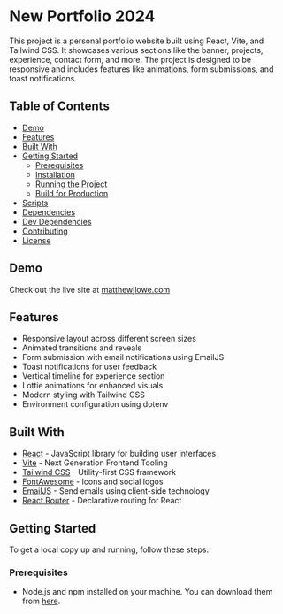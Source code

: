 # New Portfolio 2024

This project is a personal portfolio website built using React, Vite, and Tailwind CSS. It showcases various sections like the banner, projects, experience, contact form, and more. The project is designed to be responsive and includes features like animations, form submissions, and toast notifications.

## Table of Contents
- [Demo](#demo)
- [Features](#features)
- [Built With](#built-with)
- [Getting Started](#getting-started)
  - [Prerequisites](#prerequisites)
  - [Installation](#installation)
  - [Running the Project](#running-the-project)
  - [Build for Production](#build-for-production)
- [Scripts](#scripts)
- [Dependencies](#dependencies)
- [Dev Dependencies](#dev-dependencies)
- [Contributing](#contributing)
- [License](#license)

## Demo
Check out the live site at [matthewjlowe.com](https://matthewjlowe.com)

## Features
- Responsive layout across different screen sizes
- Animated transitions and reveals
- Form submission with email notifications using EmailJS
- Toast notifications for user feedback
- Vertical timeline for experience section
- Lottie animations for enhanced visuals
- Modern styling with Tailwind CSS
- Environment configuration using dotenv

## Built With
- [React](https://reactjs.org/) - JavaScript library for building user interfaces
- [Vite](https://vitejs.dev/) - Next Generation Frontend Tooling
- [Tailwind CSS](https://tailwindcss.com/) - Utility-first CSS framework
- [FontAwesome](https://fontawesome.com/) - Icons and social logos
- [EmailJS](https://www.emailjs.com/) - Send emails using client-side technology
- [React Router](https://reactrouter.com/) - Declarative routing for React

## Getting Started
To get a local copy up and running, follow these steps:

### Prerequisites
- Node.js and npm installed on your machine. You can download them from [here](https://nodejs.org/).
